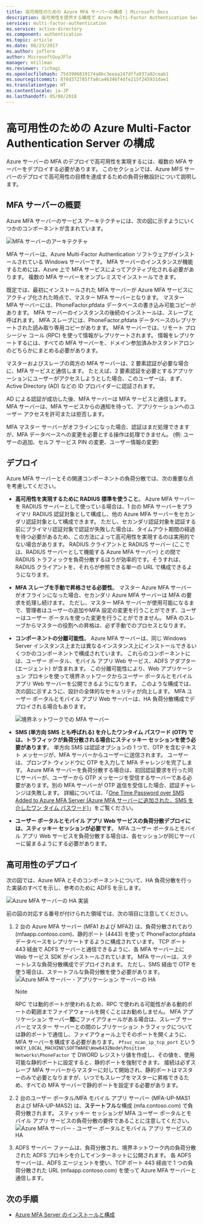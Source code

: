 ```yaml
---
title: 高可用性のための Azure MFA サーバーの構成 | Microsoft Docs
description: 高可用性を提供する構成で Azure Multi-Factor Authentication Server の複数のインスタンスをデプロイします。
services: multi-factor-authentication
ms.service: active-directory
ms.component: authentication
ms.topic: article
ms.date: 08/23/2017
ms.author: joflore
author: MicrosoftGuyJFlo
manager: mtillman
ms.reviewer: richagi
ms.openlocfilehash: 75d3906819174a8bc3eeaa247dffa937a02ceab1
ms.sourcegitcommit: 870d372785ffa8ca46346f4dfe215f245931dae1
ms.translationtype: HT
ms.contentlocale: ja-JP
ms.lasthandoff: 05/08/2018
---
```

# <a name="configure-azure-multi-factor-authentication-server-for-high-availability"></a>高可用性のための Azure Multi-Factor Authentication Server の構成

Azure サーバーの MFA のデプロイで高可用性を実現するには、複数の MFA サーバーをデプロイする必要があります。 このセクションでは、Azure MFS サーバーのデプロイで高可用性の目標を達成するための負荷分散設計について説明します。

## <a name="mfa-server-overview"></a>MFA サーバーの概要

Azure MFA サーバーのサービス アーキテクチャには、次の図に示すようにいくつかのコンポーネントが含まれています。

 ![MFA サーバーのアーキテクチャ](./media/howto-mfaserver-deploy-ha/mfa-ha-architecture.png)

MFA サーバーは、Azure Multi-Factor Authentication ソフトウェアがインストールされている Windows サーバーです。 MFA サーバーのインスタンスが機能するためには、Azure 上で MFA サービスによってアクティブ化される必要があります。 複数の MFA サーバーをオンプレミスでインストールできます。

既定では、最初にインストールされた MFA サーバーが Azure MFA サービスにアクティブ化された時点で、マスター MFA サーバーとなります。 マスター MFA サーバーには、PhoneFactor.pfdata データベースの書き込み可能コピーがあります。 MFA サーバーのインスタンスの後続のインストールは、スレーブと呼ばれます。 MFA スレーブには、PhoneFactor.pfdata データベースのレプリケートされた読み取り専用コピーがあります。 MFA サーバーでは、リモート プロシージャ コール (RPC) を使って情報がレプリケートされます。 情報をレプリケートするには、すべての MFA サーバーを、ドメイン参加済みかスタンドアロンのどちらかにまとめる必要があります。

マスターおよびスレーブの両方の MFA サーバーは、2 要素認証が必要な場合に、MFA サービスと通信します。 たとえば、2 要素認証を必要とするアプリケーションにユーザーがアクセスしようとした場合、このユーザーは、まず、Active Directory (AD) などの ID プロバイダーに認証されます。

AD による認証が成功した後、MFA サーバーは MFA サービスと通信します。 MFA サーバーは、MFA サービスからの通知を待って、アプリケーションへのユーザー アクセスを許可または拒否します。

MFA マスター サーバーがオフラインになった場合、認証はまだ処理できますが、MFA データベースへの変更を必要とする操作は処理できません。 (例: ユーザーの追加、セルフ サービス PIN の変更、ユーザー情報の変更)

## <a name="deployment"></a>デプロイ

Azure MFA サーバーとその関連コンポーネントの負荷分散では、次の重要な点を考慮してください。

* **高可用性を実現するために RADIUS 標準を使うこと**。 Azure MFA サーバーを RADIUS サーバーとして使っている場合は、1 台の MFA サーバーをプライマリ RADIUS 認証対象として構成し、他の Azure MFA サーバーをセカンダリ認証対象として構成できます。 ただし、セカンダリ認証対象を認証する前にプライマリ認証対象で認証が失敗した場合は、タイムアウト期間の経過を待つ必要があるため、この方法によって高可用性を実現するのは実用的でない場合があります。 RADIUS クライアントと RADIUS サーバー (ここでは、RADIUS サーバーとして機能する Azure MFA サーバー) との間で RADIUS トラフィックを負荷分散するほうが効率的です。そうすれば、RADIUS クライアントを、それらが参照できる単一の URL で構成できるようになります。
* **MFA スレーブを手動で昇格させる必要性**。 マスター Azure MFA サーバーがオフラインになった場合、セカンダリ Azure MFA サーバーは MFA の要求を処理し続けます。 ただし、マスター MFA サーバーが使用可能になるまで、管理者はユーザーの追加やMFA 設定の変更を行うことができず、ユーザーはユーザー ポータルを使った変更を行うことができません。 MFA のスレーブからマスターの役割への昇格は、必ず手動でのプロセスとなります。
* **コンポーネントの分離可能性**。 Azure MFA サーバーは、同じ Windows Server インスタンス上または異なるインスタンス上にインストールできるいくつかのコンポーネントで構成されています。 これらのコンポーネントには、ユーザー ポータル、モバイル アプリ Web サービス、ADFS アダプター (エージェント) が含まれます。 この分離可能性により、Web アプリケーション プロキシを使って境界ネットワークからユーザー ポータルとモバイル アプリ Web サーバーを公開できるようになります。 このような構成では、次の図に示すように、設計の全体的なセキュリティが向上します。 MFA ユーザー ポータルとモバイル アプリ Web サーバーは、HA 負荷分散構成でデプロイされる場合もあります。

   ![境界ネットワークでの MFA サーバー](./media/howto-mfaserver-deploy-ha/mfasecurity.png)

* **SMS (単方向 SMS とも呼ばれる) を介したワンタイム パスワード (OTP) では、トラフィックが負荷分散される場合にスティッキー セッションを使う必要があります**。 単方向 SMS は認証オプションの 1 つで、OTP を含むテキスト メッセージが、MFA サーバーからユーザーに送信されます。 ユーザーは、プロンプト ウィンドウに OTP を入力して MFA チャレンジを完了します。 Azure MFA サーバーを負荷分散する場合は、初回認証要求を行った同じサーバーが、ユーザーから OTP メッセージを受信するサーバーである必要があります。別の MFA サーバーが OTP 返信を受信した場合、認証チャレンジは失敗します。 詳細については、「[One Time Password over SMS Added to Azure MFA Server (Azure MFA サーバーに追加された、SMS を介したワン タイム パスワード)](https://blogs.technet.microsoft.com/enterprisemobility/2015/03/02/one-time-password-over-sms-added-to-azure-mfa-server)」をご覧ください。
* **ユーザー ポータルとモバイル アプリ Web サービスの負荷分散デプロイには、スティッキー セッションが必要です**。 MFA ユーザー ポータルとモバイル アプリ Web サービスを負荷分散する場合は、各セッションが同じサーバーに留まるようにする必要があります。

## <a name="high-availability-deployment"></a>高可用性のデプロイ

次の図では、Azure MFA とそのコンポーネントについて、HA 負荷分散を行った実装のすべてを示し、参考のために ADFS を示します。

 ![Azure MFA サーバーの HA 実装](./media/howto-mfaserver-deploy-ha/mfa-ha-deployment.png)

前の図の対応する番号が付けられた領域では、次の項目に注意してください。

1. 2 台の Azure MFA サーバー (MFA1 および MFA2) は、負荷分散されており (mfaapp.contoso.com)、静的ポート (4443) を使って PhoneFactor.pfdata データベースをレプリケートするように構成されています。 TCP ポート 443 経由で ADFS サーバーと通信できるように、各 MFA サーバー上に Web サービス SDK がインストールされています。 MFA サーバーは、ステートレスな負荷分散構成でデプロイされます。 ただし、SMS 経由で OTP を使う場合は、ステートフルな負荷分散を使う必要があります。
   ![Azure MFA サーバー - アプリケーション サーバーの HA](./media/howto-mfaserver-deploy-ha/mfaapp.png)

   > [!NOTE]
   > RPC では動的ポートが使われるため、RPC で使われる可能性がある動的ポートの範囲までファイアウォールを開くことはお勧めしません。 MFA アプリケーション サーバー**間**にファイアウォールがある場合は、スレーブ サーバーとマスター サーバーとの間のレプリケーション トラフィックについては静的ポートで通信し、ファイアウォール上でそのポートを開くように、MFA サーバーを構成する必要があります。 ```Pfsvc_ncan_ip_tcp_port``` という ```HKEY_LOCAL_MACHINE\SOFTWARE\Wow6432Node\Positive Networks\PhoneFactor``` で DWORD レジストリ値を作成し、その値を、使用可能な静的ポートに設定すると、静的ポートを強制できます。 接続は必ずスレーブ MFA サーバーからマスターに対して開始され、静的ポートはマスターのみで必要となりますが、いつでもスレーブをマスターに昇格できるため、すべての MFA サーバーで静的ポートを設定する必要があります。

2. 2 台のユーザー ポータル/MFA モバイル アプリ サーバー (MFA-UP-MAS1 および MFA-UP-MAS2) は、**ステートフル**な構成 (mfa.contoso.com) で負荷分散されます。 スティッキー セッションが MFA ユーザー ポータルとモバイル アプリ サービスの負荷分散の要件であることに注意してください。
   ![Azure MFA サーバー - ユーザー ポータルとモバイル アプリ サービスの HA](./media/howto-mfaserver-deploy-ha/mfaportal.png)
3. ADFS サーバー ファームは、負荷分散され、境界ネットワーク内の負荷分散された ADFS プロキシを介してインターネットに公開されます。 各 ADFS サーバーは、ADFS エージェントを使い、TCP ポート 443 経由で 1 つの負荷分散された URL (mfaapp.contoso.com) を使って Azure MFA サーバーと通信します。

## <a name="next-steps"></a>次の手順

* [Azure MFA Server のインストールと構成](howto-mfaserver-deploy.md)
